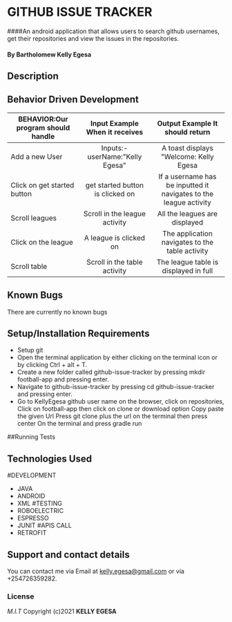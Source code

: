 # GITHUB ISSUE TRACKER

####An android application that allows users to search github usernames, get their repositories and view the issues in the repositories.

#### By **Bartholomew Kelly Egesa**

## Description


## Behavior Driven Development

| BEHAVIOR:Our program should handle |                  Input Example When it receives                   |           Output Example It should return           |
| ---------------------------------- | :---------------------------------------------------------------: | :-------------------------------------------------: |
| Add a new User                           |        Inputs:-userName:"Kelly Egesa"|               A toast displays "Welcome: Kelly Egesa              |
| Click on get started button                          |   get started button is clicked on|        If a username has be inputted it navigates to the league activity         |
| Scroll leagues                           |               Scroll in the league activity           |               All the leagues are displayed                 |
|Click on the league                          |   A league is clicked on          |               The application navigates to the table activity           |
|Scroll table                         |              Scroll in the table activity        |               The league table is displayed in full          |

## Known Bugs

There are currently no known bugs

## Setup/Installation Requirements

- Setup git
- Open the terminal application by either clicking on the terminal icon or by clicking Ctrl + alt + T.
- Create a new folder called github-issue-tracker by pressing mkdir football-app and pressing enter.
- Navigate to github-issue-tracker by pressing cd github-issue-tracker and pressing enter.
- Go to KellyEgesa github user name on the browser, click on repositories, Click on football-app then click on clone or download option
Copy paste the given Url
Press git clone plus the url on the terminal then press center
On the terminal and press gradle run

##Running Tests

## Technologies Used
#DEVELOPMENT
- JAVA
- ANDROID
- XML
#TESTING
- ROBOELECTRIC
- ESPRESSO
- JUNIT
#APIS CALL
- RETROFIT

## Support and contact details
You can contact me via Email at kelly.egesa@gmail.com or via +254726359282.

### License

_M.I.T_
Copyright (c)2021 **KELLY EGESA**
